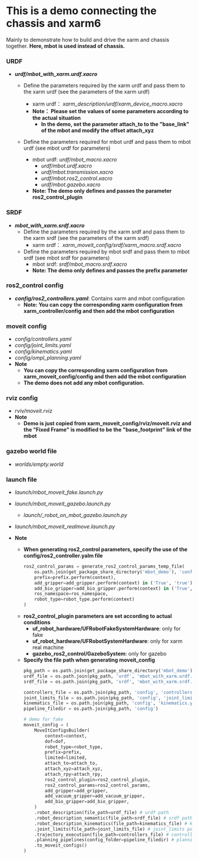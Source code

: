 # This is a demo connecting the chassis and xarm6
Mainly to demonstrate how to build and drive the xarm and chassis together.
__Here, mbot is used instead of chassis.__

### URDF
- __*urdf/mbot_with_xarm.urdf.xacro*__
  - Define the parameters required by the xarm urdf and pass them to the xarm urdf (see the parameters of the xarm urdf)
    - xarm urdf： *xarm_description/urdf/xarm_device_macro.xacro*
    - __Note： Please set the values ​​of some parameters according to the actual situation__
      - __In the demo, set the parameter attach_to to the "base_link" of the mbot and modify the offset attach_xyz__

  - Define the parameters required for mbot urdf and pass them to mbot urdf (see mbot urdf for parameters)
    - mbot urdf: *urdf/mbot_macro.xacro*
      - *urdf/mbot.urdf.xacro*
      - *urdf/mbot.transmission.xacro*
      - *urdf/mbot.ros2_control.xacro*
      - *urdf/mbot.gazebo.xacro*
    - __Note: The demo only defines and passes the parameter ros2_control_plugin__

### SRDF
- __*mbot_with_xarm.srdf.xacro*__
  - Define the parameters required by the xarm srdf and pass them to the xarm srdf (see the parameters of the xarm srdf)
    - xarm srdf： *xarm_moveit_config/srdf/xarm_macro.srdf.xacro*
  - Define the parameters required by mbot srdf and pass them to mbot srdf (see mbot srdf for parameters)
    - mbot srdf: *srdf/mbot_macro.srdf.xacro*
    - __Note: The demo only defines and passes the prefix parameter__

### ros2_control config
- __*config/ros2_controllers.yaml*__: Contains xarm and mbot configuration
  - __Note: You can copy the corresponding xarm configuration from xarm_controller/config and then add the mbot configuration__

### moveit config
- *config/controllers.yaml*
- *config/joint_limits.yaml*
- *config/kinematics.yaml*
- *config/ompl_planning.yaml*
- __Note__
  - __You can copy the corresponding xarm configuration from xarm_moveit_config/config and then add the mbot configuration__
  - __The demo does not add any mbot configuration.__

### rviz config
- *rviv/moveit.rviz*
- __Note__
  - __Demo is just copied from xarm_moveit_config/rviz/moveit.rviz and the "Fixed Frame" is modified to be the "base_footprint" link of the mbot__

### gazebo world file
- *worlds/empty.world*

### launch file
- *launch/mbot_moveit_fake.launch.py*
- *launch/mbot_moveit_gazebo.launch.py*
  - *launch/_robot_on_mbot_gazebo.launch.py*
- *launch/mbot_moveit_realmove.launch.py*

- __Note__
  - __When generating ros2_control parameters, specify the use of the config/ros2_controller.yalm file__
    ```python
    ros2_control_params = generate_ros2_control_params_temp_file(
        os.path.join(get_package_share_directory('mbot_demo'), 'config', 'ros2_controllers.yaml'),
        prefix=prefix.perform(context), 
        add_gripper=add_gripper.perform(context) in ('True', 'true'),
        add_bio_gripper=add_bio_gripper.perform(context) in ('True', 'true'),
        ros_namespace=ros_namespace,
        robot_type=robot_type.perform(context)
    )
    ```
  - __ros2_control_plugin parameters are set according to actual conditions__
    - __uf_robot_hardware/UFRobotFakeSystemHardware__: only for fake
    - __uf_robot_hardware/UFRobotSystemHardware__: only for xarm real machine
    - __gazebo_ros2_control/GazeboSystem__: only for gazebo
  - __Specify the file path when generating moveit_config__
    ```python
    pkg_path = os.path.join(get_package_share_directory('mbot_demo'))
    urdf_file = os.path.join(pkg_path, 'urdf', 'mbot_with_xarm.urdf.xacro')
    srdf_file = os.path.join(pkg_path, 'srdf', 'mbot_with_xarm.srdf.xacro')

    controllers_file = os.path.join(pkg_path, 'config', 'controllers.yaml')
    joint_limits_file = os.path.join(pkg_path, 'config', 'joint_limits.yaml')
    kinematics_file = os.path.join(pkg_path, 'config', 'kinematics.yaml')
    pipeline_filedir = os.path.join(pkg_path, 'config')

    # demo for fake
    moveit_config = (
        MoveItConfigsBuilder(
            context=context,
            dof=dof,
            robot_type=robot_type,
            prefix=prefix,
            limited=limited,
            attach_to=attach_to,
            attach_xyz=attach_xyz,
            attach_rpy=attach_rpy,
            ros2_control_plugin=ros2_control_plugin,
            ros2_control_params=ros2_control_params,
            add_gripper=add_gripper,
            add_vacuum_gripper=add_vacuum_gripper,
            add_bio_gripper=add_bio_gripper,
        )
        .robot_description(file_path=urdf_file) # urdf path
        .robot_description_semantic(file_path=srdf_file) # srdf path
        .robot_description_kinematics(file_path=kinematics_file) # kinematics path
        .joint_limits(file_path=joint_limits_file) # joint_limits path
        .trajectory_execution(file_path=controllers_file) # controllers path
        .planning_pipelines(config_folder=pipeline_filedir) # planning pipeline config directory
        .to_moveit_configs()
    )
    ```
